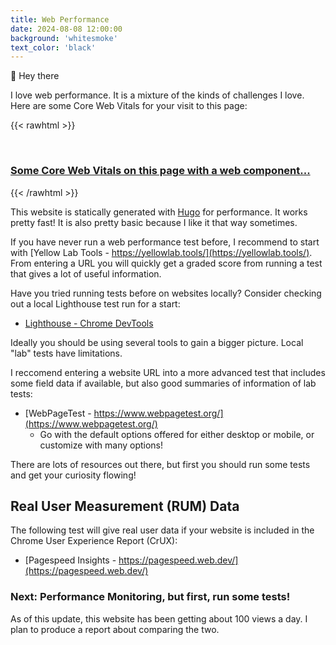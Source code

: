 ```yaml
---
title: Web Performance
date: 2024-08-08 12:00:00
background: 'whitesmoke'
text_color: 'black'
---
```


👋 Hey there

I love web performance. It is a mixture of the kinds of challenges I love. Here are some Core Web Vitals for your visit to this page:

 {{< rawhtml >}}
<br>
<web-vitals show-unsupported></web-vitals>
<script src="https://unpkg.com/web-vitals-element@latest/dist/web-vitals-element.styled.min.js"></script>
<br>
<h3><a href="https://github.com/stefanjudis/web-vitals-element">Some Core Web Vitals on this page with a web component...<a></h3>
 {{< /rawhtml >}}

This website is statically generated with [Hugo](https://gohugo.io/) for performance. It works pretty fast! It is also pretty basic because I like it that way sometimes.  

If you have never run a web performance test before, I recommend to start with [Yellow Lab Tools - https://yellowlab.tools/](https://yellowlab.tools/). From entering a URL you will quickly get a graded score from running a test that gives a lot of useful information.

Have you tried running tests before on websites locally? Consider checking out a local Lighthouse test run for a start:

* [Lighthouse - Chrome DevTools](https://developer.chrome.com/docs/lighthouse/overview/#devtools)

Ideally you should be using several tools to gain a bigger picture. Local "lab" tests have limitations. 

I reccomend entering a website URL into a more advanced test that includes some field data if available, but also good summaries of information of lab tests:

* [WebPageTest - https://www.webpagetest.org/](https://www.webpagetest.org/)
    * Go with the default options offered for either desktop or mobile, or customize with many options!  

There are lots of resources out there, but first you should run some tests and get your curiosity flowing!

## Real User Measurement (RUM) Data

The following test will give real user data if your website is included in the Chrome User Experience Report (CrUX):

* [Pagespeed Insights - https://pagespeed.web.dev/](https://pagespeed.web.dev/)


### Next: Performance Monitoring, but first, run some tests!

As of this update, this website has been getting about 100 views a day. I plan to produce a report about comparing the two. 